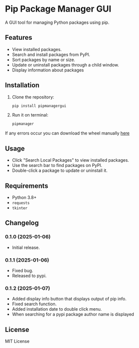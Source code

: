 
# Pip Package Manager GUI

A GUI tool for managing Python packages using pip.

## Features

- View installed packages.
- Search and install packages from PyPI.
- Sort packages by name or size.
- Update or uninstall packages through a child window.
- Display information about packages

## Installation

1. Clone the repository:
   ```bash
   pip install pipmanagergui
   ```

2. Run it on terminal:
   ```bash
   pipmanager
   ```
If any errors occur you can download the wheel manually [here](dist/pipmanagergui-0.1.1-py3-none-any.whl)

## Usage

- Click "Search Local Packages" to view installed packages.
- Use the search bar to find packages on PyPI.
- Double-click a package to update or uninstall it.

## Requirements

- Python 3.8+
- `requests`
- `tkinter`
## Changelog
### 0.1.0 (2025-01-06)
- Initial release.
### 0.1.1 (2025-01-06)
- Fixed bug.
- Released to pypi.
### 0.1.2 (2025-01-07)
- Added display info button that displays output of pip info.
- Fixed search function.
- Added installation date to double click menu.
- When searching for a pypi package author name is displayed

## License

MIT License

